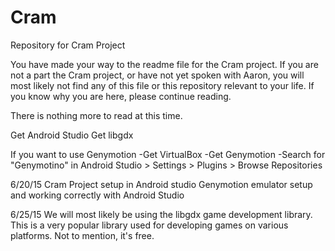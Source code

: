 # Cram
Repository for Cram Project

You have made your way to the readme file for the Cram project. If you are not a part the Cram project, or have not yet spoken with Aaron, you will most likely not find any of this file or this repository relevant to your life. If you know why you are here, please continue reading.

There is nothing more to read at this time.


Get Android Studio
Get libgdx

If you want to use Genymotion
  -Get VirtualBox
  -Get Genymotion
  -Search for "Genymotino" in Android Studio > Settings > Plugins > Browse Repositories
  
6/20/15
Cram Project setup in Android studio
Genymotion emulator setup and working correctly with Android Studio

6/25/15
We will most likely be using the libgdx game development library. This is a very popular library used for developing games on various platforms. Not to mention, it's free.

